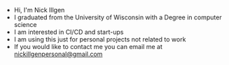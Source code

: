 - Hi, I'm Nick Illgen
- I graduated from the University of Wisconsin with a Degree in computer science
- I am interested in CI/CD and start-ups
- I am using this just for personal projects not related to work
- If you would like to contact me you can email me at nickillgenpersonal@gmail.com
